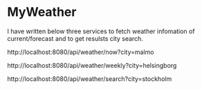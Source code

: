 # MyWeather

I have written below three services to fetch weather infomation of current/forecast and to get resulsts city search. 

http://localhost:8080/api/weather/now?city=malmo

http://localhost:8080/api/weather/weekly?city=helsingborg

http://localhost:8080/api/weather/search?city=stockholm

